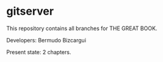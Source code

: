 # gitserver
This repository contains all branches for THE GREAT BOOK.

Developers: Bermudo
            Bizcargui
            
            
Present state: 2 chapters.


